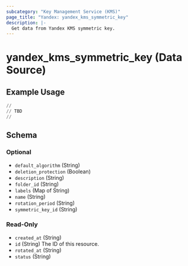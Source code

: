 ```yaml
---
subcategory: "Key Management Service (KMS)"
page_title: "Yandex: yandex_kms_symmetric_key"
description: |-
  Get data from Yandex KMS symmetric key.
---
```


# yandex_kms_symmetric_key (Data Source)



## Example Usage

```terraform
//
// TBD
//
```

<!-- schema generated by tfplugindocs -->
## Schema

### Optional

- `default_algorithm` (String)
- `deletion_protection` (Boolean)
- `description` (String)
- `folder_id` (String)
- `labels` (Map of String)
- `name` (String)
- `rotation_period` (String)
- `symmetric_key_id` (String)

### Read-Only

- `created_at` (String)
- `id` (String) The ID of this resource.
- `rotated_at` (String)
- `status` (String)
